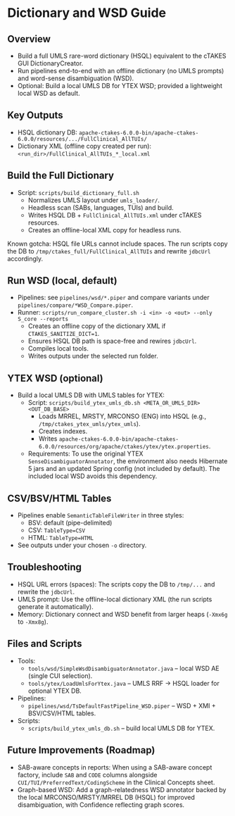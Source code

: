 Dictionary and WSD Guide
========================

Overview
--------
- Build a full UMLS rare-word dictionary (HSQL) equivalent to the cTAKES GUI DictionaryCreator.
- Run pipelines end-to-end with an offline dictionary (no UMLS prompts) and word-sense disambiguation (WSD).
- Optional: Build a local UMLS DB for YTEX WSD; provided a lightweight local WSD as default.

Key Outputs
-----------
- HSQL dictionary DB: `apache-ctakes-6.0.0-bin/apache-ctakes-6.0.0/resources/.../FullClinical_AllTUIs/`
- Dictionary XML (offline copy created per run): `<run_dir>/FullClinical_AllTUIs_*_local.xml`

Build the Full Dictionary
-------------------------
- Script: `scripts/build_dictionary_full.sh`
  - Normalizes UMLS layout under `umls_loader/`.
  - Headless scan (SABs, languages, TUIs) and build.
  - Writes HSQL DB + `FullClinical_AllTUIs.xml` under cTAKES resources.
  - Creates an offline-local XML copy for headless runs.

Known gotcha: HSQL file URLs cannot include spaces. The run scripts copy the DB to `/tmp/ctakes_full/FullClinical_AllTUIs` and rewrite `jdbcUrl` accordingly.

Run WSD (local, default)
------------------------
- Pipelines: see `pipelines/wsd/*.piper` and compare variants under `pipelines/compare/*WSD_Compare.piper`.
- Runner: `scripts/run_compare_cluster.sh -i <in> -o <out> --only S_core --reports`
  - Creates an offline copy of the dictionary XML if `CTAKES_SANITIZE_DICT=1`.
  - Ensures HSQL DB path is space-free and rewires `jdbcUrl`.
  - Compiles local tools.
  - Writes outputs under the selected run folder.

YTEX WSD (optional)
-------------------
- Build a local UMLS DB with UMLS tables for YTEX:
  - Script: `scripts/build_ytex_umls_db.sh <META_OR_UMLS_DIR> <OUT_DB_BASE>`
    - Loads MRREL, MRSTY, MRCONSO (ENG) into HSQL (e.g., `/tmp/ctakes_ytex_umls/ytex_umls`).
    - Creates indexes.
    - Writes `apache-ctakes-6.0.0-bin/apache-ctakes-6.0.0/resources/org/apache/ctakes/ytex/ytex.properties`.
  - Requirements: To use the original YTEX `SenseDisambiguatorAnnotator`, the environment also needs Hibernate 5 jars and an updated Spring config (not included by default). The included local WSD avoids this dependency.

CSV/BSV/HTML Tables
-------------------
- Pipelines enable `SemanticTableFileWriter` in three styles:
  - BSV: default (pipe-delimited)
  - CSV: `TableType=CSV`
  - HTML: `TableType=HTML`
- See outputs under your chosen `-o` directory.

Troubleshooting
---------------
- HSQL URL errors (spaces): The scripts copy the DB to `/tmp/...` and rewrite the `jdbcUrl`.
- UMLS prompt: Use the offline-local dictionary XML (the run scripts generate it automatically).
- Memory: Dictionary connect and WSD benefit from larger heaps (`-Xmx6g` to `-Xmx8g`).

Files and Scripts
-----------------
- Tools:
  - `tools/wsd/SimpleWsdDisambiguatorAnnotator.java` – local WSD AE (single CUI selection).
  - `tools/ytex/LoadUmlsForYtex.java` – UMLS RRF → HSQL loader for optional YTEX DB.
- Pipelines:
  - `pipelines/wsd/TsDefaultFastPipeline_WSD.piper` – WSD + XMI + BSV/CSV/HTML tables.
- Scripts:
  - `scripts/build_ytex_umls_db.sh` – build local UMLS DB for YTEX.

Future Improvements (Roadmap)
-----------------------------
- SAB-aware concepts in reports: When using a SAB-aware concept factory, include `SAB` and `CODE` columns alongside `CUI/TUI/PreferredText/CodingScheme` in the Clinical Concepts sheet.
- Graph-based WSD: Add a graph-relatedness WSD annotator backed by the local MRCONSO/MRSTY/MRREL DB (HSQL) for improved disambiguation, with Confidence reflecting graph scores.


